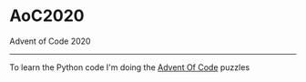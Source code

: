 # AoC2020
Advent of Code 2020

---------------------

To learn the Python code I'm doing the [Advent Of Code](http://adventofcode.com/) puzzles
